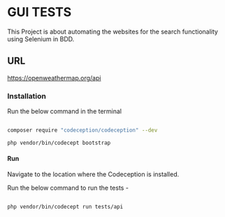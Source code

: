 # GUI TESTS

This Project is about automating the websites for the search functionality using Selenium in BDD.

## URL

https://openweathermap.org/api


### Installation

Run the below command in the terminal 

```bash

composer require "codeception/codeception" --dev

php vendor/bin/codecept bootstrap
```

#### Run

Navigate to the location where the Codeception is installed.

Run the below command to run the tests - 

```bash

php vendor/bin/codecept run tests/api
```
